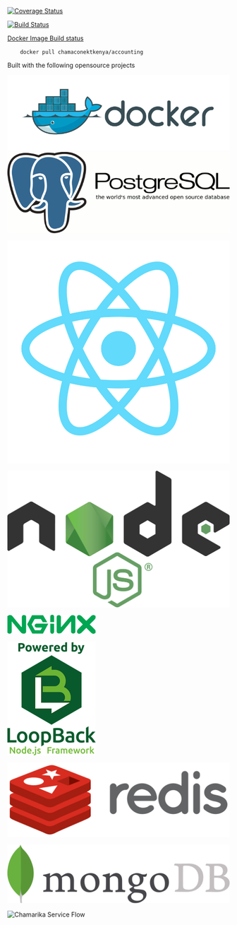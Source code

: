 [![Coverage Status](https://coveralls.io/repos/github/chamaconekt/accounting/badge.svg?branch=master)](https://coveralls.io/github/chamaconekt/accounting?branch=master)

[![Build Status](https://travis-ci.org/chamaconekt/accounting.svg?branch=master)](https://travis-ci.org/chamaconekt/accounting)


[Docker Image Build status](https://hub.docker.com/r/chamaconektkenya/accounting/)

		
		docker pull chamaconektkenya/accounting
		

Built with the following opensource projects

![Docker](/src/logo/docker_logo.png)  ![Postgres](/src/logo/postgres_logo.gif)

![React JS](/src/logo/react_logo.png) 

![Node JS](/src/logo/nodejs_logo.png) 

![NGiNX](/src/logo/nginx_logo.png) 

![Loopback](/src/logo/loopback_logo.png) 

![Redis](/src/logo/Redis_logo.png) 

![MongoDB](/src/logo/mongodb_logo.jpg) 

 


![Chamarika Service Flow](/client/chamarika.png)
